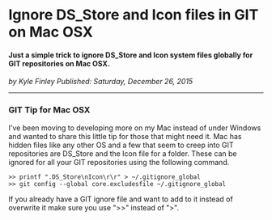 # Ignore DS_Store and Icon files in GIT on Mac OSX

#### Just a simple trick to ignore DS_Store and Icon system files globally for GIT repositories on Mac OSX.

_<div class="article-meta-data"> by <span class="article-meta-author" itemprop="author">Kyle Finley</span> Published: <time itemprop="pubdate" datetime="2/26/2023">
Saturday, December 26, 2015</time></div>_

---

### GIT Tip for Mac OSX
I've been moving to developing more on my Mac instead of under Windows and wanted to share this little tip for those that might need it. Mac has hidden files like any other OS and a few that seem to creep into GIT repositories are DS_Store and the Icon file for a folder. These can be ignored for all your GIT repositories using the following command.

    >> printf ".DS_Store\nIcon\r\r" > ~/.gitignore_global
    >> git config --global core.excludesfile ~/.gitignore_global

If you already have a GIT ignore file and want to add to it instead of overwrite it make sure you use ">>" instead of ">".
